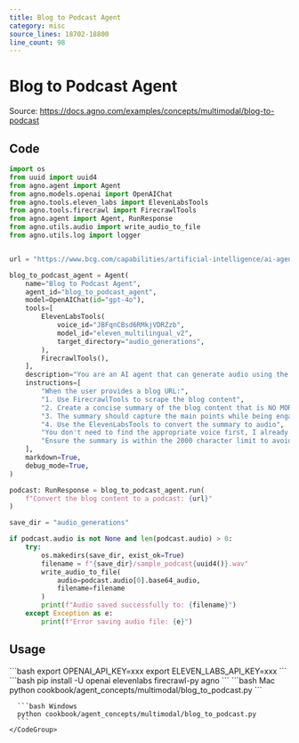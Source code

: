 ```yaml
---
title: Blog to Podcast Agent
category: misc
source_lines: 18702-18800
line_count: 98
---
```


# Blog to Podcast Agent
Source: https://docs.agno.com/examples/concepts/multimodal/blog-to-podcast



## Code

```python
import os
from uuid import uuid4
from agno.agent import Agent
from agno.models.openai import OpenAIChat
from agno.tools.eleven_labs import ElevenLabsTools
from agno.tools.firecrawl import FirecrawlTools
from agno.agent import Agent, RunResponse
from agno.utils.audio import write_audio_to_file
from agno.utils.log import logger


url = "https://www.bcg.com/capabilities/artificial-intelligence/ai-agents"

blog_to_podcast_agent = Agent(
    name="Blog to Podcast Agent",
    agent_id="blog_to_podcast_agent",
    model=OpenAIChat(id="gpt-4o"),
    tools=[
        ElevenLabsTools(
            voice_id="JBFqnCBsd6RMkjVDRZzb",
            model_id="eleven_multilingual_v2",
            target_directory="audio_generations",
        ),
        FirecrawlTools(),
    ],
    description="You are an AI agent that can generate audio using the ElevenLabs API.",
    instructions=[
        "When the user provides a blog URL:",
        "1. Use FirecrawlTools to scrape the blog content",
        "2. Create a concise summary of the blog content that is NO MORE than 2000 characters long", 
        "3. The summary should capture the main points while being engaging and conversational",
        "4. Use the ElevenLabsTools to convert the summary to audio",
        "You don't need to find the appropriate voice first, I already specified the voice to user",
        "Ensure the summary is within the 2000 character limit to avoid ElevenLabs API limits",
    ],
    markdown=True,
    debug_mode=True,
)

podcast: RunResponse = blog_to_podcast_agent.run(
    f"Convert the blog content to a podcast: {url}"
)

save_dir = "audio_generations"

if podcast.audio is not None and len(podcast.audio) > 0:
    try:
        os.makedirs(save_dir, exist_ok=True)
        filename = f"{save_dir}/sample_podcast{uuid4()}.wav"
        write_audio_to_file(
            audio=podcast.audio[0].base64_audio,
            filename=filename
        )
        print(f"Audio saved successfully to: {filename}")
    except Exception as e:
        print(f"Error saving audio file: {e}")
```

## Usage

<Steps>
  <Snippet file="create-venv-step.mdx" />

  <Step title="Set your API key">
    ```bash
    export OPENAI_API_KEY=xxx
    export ELEVEN_LABS_API_KEY=xxx
    ```
  </Step>

  <Step title="Install libraries">
    ```bash
    pip install -U openai elevenlabs firecrawl-py agno
    ```
  </Step>

  <Step title="Run Agent">
    <CodeGroup>
      ```bash Mac
      python cookbook/agent_concepts/multimodal/blog_to_podcast.py
      ```

      ```bash Windows
      python cookbook/agent_concepts/multimodal/blog_to_podcast.py
      ```
    </CodeGroup>
  </Step>
</Steps>


